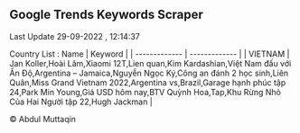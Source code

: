 

## Google Trends Keywords Scraper 
 
Last Update 29-09-2022 , 12:14:37

Country List :
 Name  | Keyword |
| ------------- | ------------- |
| VIETNAM | Jan Koller,Hoài Lâm,Xiaomi 12T,Lien quan,Kim Kardashian,Việt Nam đấu với Ấn Độ,Argentina – Jamaica,Nguyễn Ngọc Ký,Công an đánh 2 học sinh,Liên Quân,Miss Grand Vietnam 2022,Argentina vs,Brazil,Garage hạnh phúc tập 24,Park Min Young,Giá USD hôm nay,BTV Quỳnh Hoa,Tap,Khu Rừng Nhỏ Của Hai Người tập 22,Hugh Jackman |



© Abdul Muttaqin 
